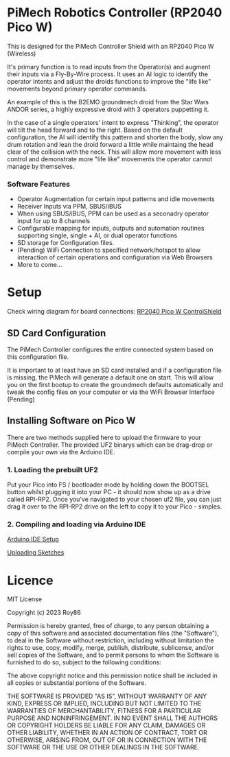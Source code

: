 # PiMech Robotics Controller (RP2040 Pico W)

This is designed for the PiMech Controller Shield with an RP2040 Pico W (Wireless)

It's primary function is to read inputs from the Operator(s) and augment their inputs via a Fly-By-Wire process.
It uses an AI logic to identify the operator intents and adjust the droids functions to improve the "life like" movements beyond primary operator commands.

An example of this is the B2EMO groundmech droid from the Star Wars ANDOR series, a highly expressive droid with 3 operators puppetting it.

In the case of a single operators' intent to express "Thinking", the operator will tilt the head forward and to the right. Based on the default configuration, the AI will identify this pattern and shorten the body, slow any drum rotation and lean the droid forward a little while maintaing the head clear of the collision with the neck. This will allow more movement with less control and demonstrate more "life like" movements the operator cannot manage by themselves.

### Software Features
* Operator Augmentation for certain input patterns and idle movements
* Receiver Inputs via PPM, SBUS/iBUS
* When using SBUS/iBUS, PPM can be used as a seconadry operator input for up to 8 channels
* Configurable mapping for inputs, outputs and automation routines supporting single, single + AI, or dual operator functions
* SD storage for Configuration files.
* (Pending) WiFi Connection to specified network/hotspot to allow interaction of certain operations and configuration via Web Browsers
* More to come...

# Setup

Check wiring diagram for board connections: [RP2040 Pico W ControlShield](https://github.com/roy86/PiMech2040-Hardware/tree/main/RP2040-PicoW-ControlShield)

## SD Card Configuration

The PiMech Controller configures the entire connected system based on this configuration file.

It is important to at least have an SD card installed and if a configuration file is missing, the PiMech will generate a default one on start. This will allow you on the first bootup to create the groundmech defaults automatically and tweak the config files on your computer or via the WiFi Browser Interface (Pending)

## Installing Software on Pico W
There are two methods supplied here to upload the firmware to your PiMech Controller. The provided UF2 binarys which can be drag-drop or compile your own via the Arduino IDE.

### 1. Loading the prebuilt UF2
Put your Pico into FS / bootloader mode by holding down the BOOTSEL button whilst plugging it into your PC - it should now show up as a drive called RPI-RP2. Once you've navigated to your chosen uf2 file, you can just drag it over to the RPI-RP2 drive on the left to copy it to your Pico - simples.

### 2. Compiling and loading via Arduino IDE
[Arduino IDE Setup](https://github.com/earlephilhower/arduino-pico#installing-via-arduino-boards-manager)

[Uploading Sketches](https://github.com/earlephilhower/arduino-pico#uploading-sketches)


# Licence

MIT License

Copyright (c) 2023 Roy86

Permission is hereby granted, free of charge, to any person obtaining a copy
of this software and associated documentation files (the "Software"), to deal
in the Software without restriction, including without limitation the rights
to use, copy, modify, merge, publish, distribute, sublicense, and/or sell
copies of the Software, and to permit persons to whom the Software is
furnished to do so, subject to the following conditions:

The above copyright notice and this permission notice shall be included in all
copies or substantial portions of the Software.

THE SOFTWARE IS PROVIDED "AS IS", WITHOUT WARRANTY OF ANY KIND, EXPRESS OR
IMPLIED, INCLUDING BUT NOT LIMITED TO THE WARRANTIES OF MERCHANTABILITY,
FITNESS FOR A PARTICULAR PURPOSE AND NONINFRINGEMENT. IN NO EVENT SHALL THE
AUTHORS OR COPYRIGHT HOLDERS BE LIABLE FOR ANY CLAIM, DAMAGES OR OTHER
LIABILITY, WHETHER IN AN ACTION OF CONTRACT, TORT OR OTHERWISE, ARISING FROM,
OUT OF OR IN CONNECTION WITH THE SOFTWARE OR THE USE OR OTHER DEALINGS IN THE
SOFTWARE.
